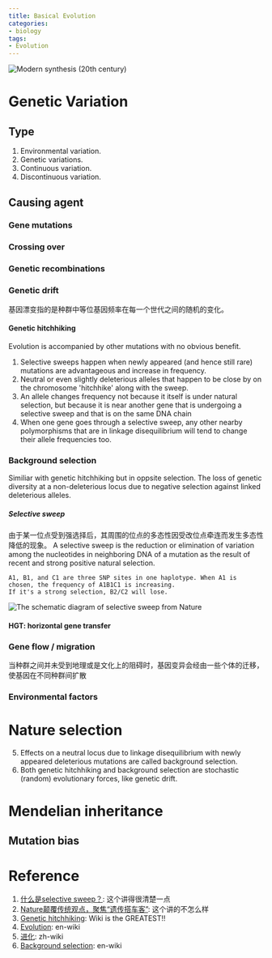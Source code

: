 ```yaml
---
title: Basical Evolution
categories: 
- biology
tags: 
- Evolution
---
```


![Modern synthesis (20th century)](https://upload.wikimedia.org/wikipedia/commons/thumb/9/97/Modern_Synthesis.svg/780px-Modern_Synthesis.svg.png)

# Genetic Variation

## Type
1. Environmental variation.
2. Genetic variations.
3. Continuous variation.
4. Discontinuous variation.

## Causing agent

### Gene mutations

### Crossing over

### Genetic recombinations

### Genetic drift
基因漂变指的是种群中等位基因频率在每一个世代之间的随机的变化。

#### Genetic hitchhiking
Evolution is accompanied by other mutations with no obvious benefit.
1. Selective sweeps happen when newly appeared (and hence still rare) mutations are advantageous and increase in frequency. 
2. Neutral or even slightly deleterious alleles that happen to be close by on the chromosome 'hitchhike' along with the sweep.
3. An allele changes frequency not because it itself is under natural selection, but because it is near another gene that is undergoing a selective sweep and that is on the same DNA chain
4. When one gene goes through a selective sweep, any other nearby polymorphisms that are in linkage disequilibrium will tend to change their allele frequencies too.

### Background selection
Similiar with genetic hitchhiking but in oppsite selection. The loss of genetic diversity at a non-deleterious locus due to negative selection against linked deleterious alleles.

##### Selective sweep
由于某一位点受到强选择后，其周围的位点的多态性因受改位点牵连而发生多态性降低的现象。
A selective sweep is the reduction or elimination of variation among the nucleotides in neighboring DNA of a mutation as the result of recent and strong positive natural selection.

    A1, B1, and C1 are three SNP sites in one haplotype. When A1 is chosen, the frequency of A1B1C1 is increasing. 
    If it's a strong selection, B2/C2 will lose. 
    
![The schematic diagram of selective sweep from Nature](https://plobimage.ybzhao.com/wp-content/uploads/2012/06/selective_sweep.jpg)

#### HGT: horizontal gene transfer

### Gene flow / migration
当种群之间并未受到地理或是文化上的阻碍时，基因变异会经由一些个体的迁移，使基因在不同种群间扩散

### Environmental factors

# Nature selection


5. Effects on a neutral locus due to linkage disequilibrium with newly appeared deleterious mutations are called background selection.
6. Both genetic hitchhiking and background selection are stochastic (random) evolutionary forces, like genetic drift.

# Mendelian inheritance

## Mutation bias

# Reference
1. [什么是selective sweep？](https://www.plob.org/article/2345.html): 这个讲得很清楚一点 
2. [Nature颠覆传统观点，聚焦“遗传搭车客”](http://www.ebiotrade.com/newsf/2013-7/2013723151052328.htm): 这个讲的不怎么样
3. [Genetic hitchhiking](https://en.wikipedia.org/wiki/Genetic_hitchhiking): Wiki is the GREATEST!!
4. [Evolution](https://en.wikipedia.org/wiki/Evolution#Natural_selection): en-wiki
5. [进化](https://zh.wikipedia.org/wiki/%E6%BC%94%E5%8C%96#%E6%A9%9F%E5%88%B6): zh-wiki
6. [Background selection](https://en.wikipedia.org/wiki/Background_selection): en-wiki

